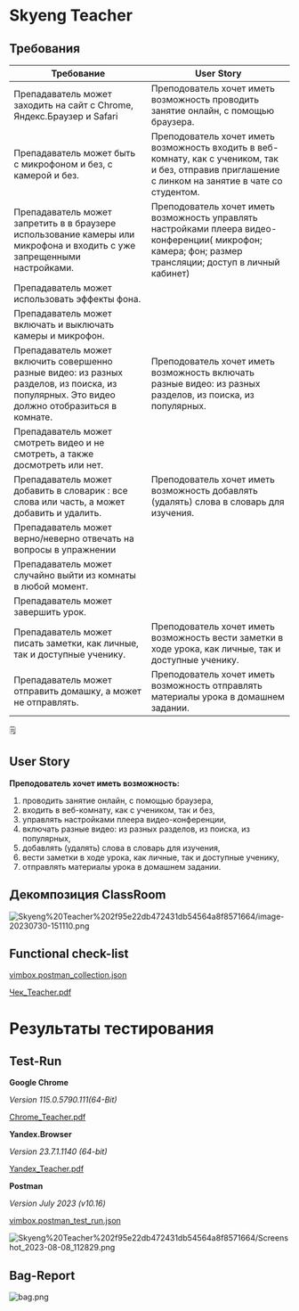 # Skyeng Teacher

## Требования

| Требование | User Story |
| --- | --- |
| Препадаватель может заходить на сайт с Chrome, Яндекс.Браузер и Safari | Преподователь хочет иметь возможность проводить занятие онлайн, с помощью браузера. |
| Препадаватель может быть с микрофоном и без, с камерой и без. | Преподователь хочет иметь возможность входить в веб-комнату, как с учеником, так и без, отправив приглашение с линком на занятие в чате со студентом. |
| Препадаватель может запретить в в браузере использование камеры или микрофона и входить с уже запрещенными настройками. | Преподователь хочет иметь возможность управлять настройками плеера видео-конференции( микрофон; камера; фон; размер трансляции; доступ в личный кабинет) |
| Препадаватель может использовать эффекты фона. |  |
| Препадаватель может включать и выключать камеры и микрофон. |  |
| Препадаватель может включить совершенно разные видео: из разных разделов, из поиска, из популярных. Это видео должно отобразиться в комнате. | Преподователь хочет иметь возможность включать разные видео: из разных разделов, из поиска, из популярных. |
| Препадаватель может смотреть видео и не смотреть, а также досмотреть или нет. |  |
| Препадаватель может добавить в словарик : все слова или часть, а может добавить и удалить. | Преподователь хочет иметь возможность добавлять (удалять) слова в словарь для изучения. |
| Препадаватель может верно/неверно отвечать на вопросы в упражнении |  |
| Препадаватель может случайно выйти из комнаты в любой момент. |  |
| Препадаватель может завершить урок. |  |
| Препадаватель может писать заметки, как личные, так и доступные ученику. | Преподователь хочет иметь возможность вести заметки в ходе урока, как личные, так и доступные ученику. |
| Препадаватель может отправить домашку, а может не отправлять. | Преподователь хочет иметь возможность отправлять материалы урока в домашнем задании. |

<aside>
🗒️

## **User Story**

**Преподователь хочет иметь возможность:**

1. проводить занятие онлайн, с помощью браузера,
2. входить в веб-комнату, как с учеником, так и без,
3. управлять настройками плеера видео-конференции,
4. включать разные видео: из разных разделов, из поиска, из популярных,
5. добавлять (удалять) слова в словарь для изучения,
6. вести заметки в ходе урока, как личные, так и доступные ученику,
7. отправлять материалы урока в домашнем задании.
</aside>

## **Декомпозиция ClassRoom**

![Skyeng%20Teacher%202f95e22db472431db54564a8f8571664/image-20230730-151110.png](Skyeng%20Teacher%202f95e22db472431db54564a8f8571664/image-20230730-151110.png)

## Functional check-list

[vimbox.postman_collection.json](Skyeng%20Teacher%202f95e22db472431db54564a8f8571664/vimbox.postman_collection.json)

[Чек_Teacher.pdf](Skyeng%20Teacher%202f95e22db472431db54564a8f8571664/%D0%A7%D0%B5%D0%BA_Teacher.pdf)

# Результаты тестирования

## Test-Run

**Google Chrome**

*Version 115.0.5790.111(64-Bit)*

[Chrome_Teacher.pdf](Skyeng%20Teacher%202f95e22db472431db54564a8f8571664/Chrome_Teacher.pdf)

**Yandex.Browser**

*Version 23.7.1.1140 (64-bit)*

[Yandex_Teacher.pdf](Skyeng%20Teacher%202f95e22db472431db54564a8f8571664/Yandex_Teacher.pdf)

**Postman**

*Version July 2023 (v10.16)*

[vimbox.postman_test_run.json](Skyeng%20Teacher%202f95e22db472431db54564a8f8571664/vimbox.postman_test_run.json)

![Skyeng%20Teacher%202f95e22db472431db54564a8f8571664/Screenshot_2023-08-08_112829.png](Skyeng%20Teacher%202f95e22db472431db54564a8f8571664/Screenshot_2023-08-08_112829.png)

## Bag-Report

![bag.png](Skyeng%20Teacher%202f95e22db472431db54564a8f8571664/bag.png)